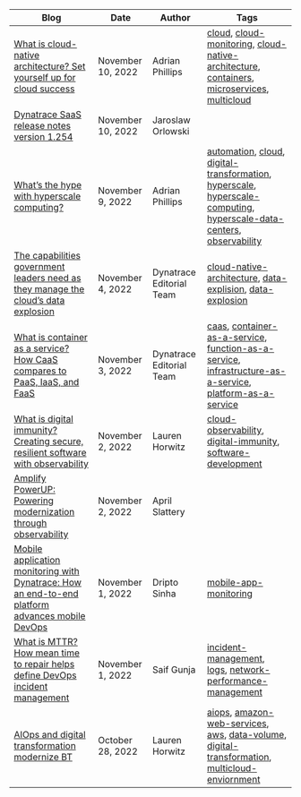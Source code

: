 |Blog     |Date   |Author     | Tags    |
|---------|---------|---------|---------|
| [What is cloud-native architecture? Set yourself up for cloud success](https://www.dynatrace.com/news/blog/what-is-cloud-native-architecture/) | November 10, 2022 | Adrian Phillips | [cloud](https://www.dynatrace.com/news/tag/cloud), [cloud-monitoring](https://www.dynatrace.com/news/tag/cloud-monitoring), [cloud-native-architecture](https://www.dynatrace.com/news/tag/cloud-native-architecture), [containers](https://www.dynatrace.com/news/tag/containers), [microservices](https://www.dynatrace.com/news/tag/microservices), [multicloud](https://www.dynatrace.com/news/tag/multicloud) | 
| [Dynatrace SaaS release notes version 1.254](https://www.dynatrace.com/news/blog/dynatrace-saas-release-notes-version-1-254/) | November 10, 2022 | Jaroslaw Orlowski |  | 
| [What’s the hype with hyperscale computing?](https://www.dynatrace.com/news/blog/the-hype-with-hyperscale/) | November 9, 2022 | Adrian Phillips | [automation](https://www.dynatrace.com/news/tag/automation), [cloud](https://www.dynatrace.com/news/tag/cloud), [digital-transformation](https://www.dynatrace.com/news/tag/digital-transformation), [hyperscale](https://www.dynatrace.com/news/tag/hyperscale), [hyperscale-computing](https://www.dynatrace.com/news/tag/hyperscale-computing), [hyperscale-data-centers](https://www.dynatrace.com/news/tag/hyperscale-data-centers), [observability](https://www.dynatrace.com/news/tag/observability) | 
| [The capabilities government leaders need as they manage the cloud’s data explosion](https://www.dynatrace.com/news/blog/the-capabilities-government-leaders-need-as-they-manage-the-clouds-data-explosion/) | November 4, 2022 | Dynatrace Editorial Team | [cloud-native-architecture](https://www.dynatrace.com/news/tag/cloud-native-architecture), [data-explision](https://www.dynatrace.com/news/tag/data-explision), [data-explosion](https://www.dynatrace.com/news/tag/data-explosion) | 
| [What is container as a service? How CaaS compares to PaaS, IaaS, and FaaS](https://www.dynatrace.com/news/blog/what-is-container-as-a-service/) | November 3, 2022 | Dynatrace Editorial Team | [caas](https://www.dynatrace.com/news/tag/caas), [container-as-a-service](https://www.dynatrace.com/news/tag/container-as-a-service), [function-as-a-service](https://www.dynatrace.com/news/tag/function-as-a-service), [infrastructure-as-a-service](https://www.dynatrace.com/news/tag/infrastructure-as-a-service), [platform-as-a-service](https://www.dynatrace.com/news/tag/platform-as-a-service) | 
| [What is digital immunity? Creating secure, resilient software with observability](https://www.dynatrace.com/news/blog/what-is-digital-immunity-how-modern-observability-promotes-secure-and-resilient-software-development/) | November 2, 2022 | Lauren Horwitz | [cloud-observability](https://www.dynatrace.com/news/tag/cloud-observability), [digital-immunity](https://www.dynatrace.com/news/tag/digital-immunity), [software-development](https://www.dynatrace.com/news/tag/software-development) | 
| [Amplify PowerUP: Powering modernization through observability](https://www.dynatrace.com/news/blog/amplify-powerup-powering-modernization-through-observability/) | November 2, 2022 | April Slattery |  | 
| [Mobile application monitoring with Dynatrace: How an end-to-end platform advances mobile DevOps](https://www.dynatrace.com/news/blog/mobile-app-monitoring-and-advancing-mobile-devops/) | November 1, 2022 | Dripto Sinha | [mobile-app-monitoring](https://www.dynatrace.com/news/tag/mobile-app-monitoring) | 
| [What is MTTR? How mean time to repair helps define DevOps incident management](https://www.dynatrace.com/news/blog/what-is-mttr/) | November 1, 2022 | Saif Gunja | [incident-management](https://www.dynatrace.com/news/tag/incident-management), [logs](https://www.dynatrace.com/news/tag/logs), [network-performance-management](https://www.dynatrace.com/news/tag/network-performance-management) | 
| [AIOps and digital transformation modernize BT](https://www.dynatrace.com/news/blog/why-aiops-and-digital-transformation-are-modernizing-bt/) | October 28, 2022 | Lauren Horwitz | [aiops](https://www.dynatrace.com/news/tag/aiops), [amazon-web-services](https://www.dynatrace.com/news/tag/amazon-web-services), [aws](https://www.dynatrace.com/news/tag/aws), [data-volume](https://www.dynatrace.com/news/tag/data-volume), [digital-transformation](https://www.dynatrace.com/news/tag/digital-transformation), [multicloud-enviornment](https://www.dynatrace.com/news/tag/multicloud-enviornment) | 
